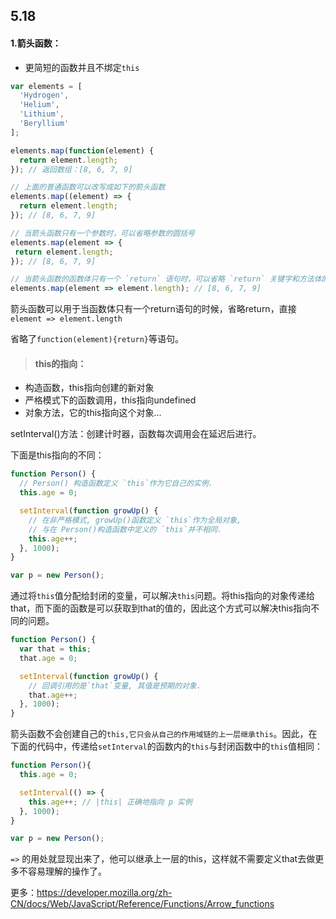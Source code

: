 

## 5.18

#### 1.箭头函数：

- 更简短的函数并且不绑定`this`

```js
var elements = [
  'Hydrogen',
  'Helium',
  'Lithium',
  'Beryllium'
];

elements.map(function(element) {
  return element.length;
}); // 返回数组：[8, 6, 7, 9]

// 上面的普通函数可以改写成如下的箭头函数
elements.map((element) => {
  return element.length;
}); // [8, 6, 7, 9]

// 当箭头函数只有一个参数时，可以省略参数的圆括号
elements.map(element => {
 return element.length;
}); // [8, 6, 7, 9]

// 当箭头函数的函数体只有一个 `return` 语句时，可以省略 `return` 关键字和方法体的花括号
elements.map(element => element.length); // [8, 6, 7, 9]
```

箭头函数可以用于当函数体只有一个return语句的时候，省略return，直接`element => element.length`

省略了`function(element){return}`等语句。

> #### this的指向：

- 构造函数，this指向创建的新对象
- 严格模式下的函数调用，this指向undefined
- 对象方法，它的this指向这个对象...

setInterval()方法：创建计时器，函数每次调用会在延迟后进行。

下面是this指向的不同：

```js
function Person() {
  // Person() 构造函数定义 `this`作为它自己的实例.
  this.age = 0;

  setInterval(function growUp() {
    // 在非严格模式, growUp()函数定义 `this`作为全局对象,
    // 与在 Person()构造函数中定义的 `this`并不相同.
    this.age++;
  }, 1000);
}

var p = new Person();
```

通过将`this`值分配给封闭的变量，可以解决`this`问题。将this指向的对象传递给that，而下面的函数是可以获取到that的值的，因此这个方式可以解决this指向不同的问题。

```js
function Person() {
  var that = this;
  that.age = 0;

  setInterval(function growUp() {
    // 回调引用的是`that`变量, 其值是预期的对象.
    that.age++;
  }, 1000);
}
```

箭头函数不会创建自己的`this,它只会从自己的作用域链的上一层继承this`。因此，在下面的代码中，传递给`setInterval`的函数内的`this`与封闭函数中的`this`值相同：

```js
function Person(){
  this.age = 0;

  setInterval(() => {
    this.age++; // |this| 正确地指向 p 实例
  }, 1000);
}

var p = new Person();
```

`=>` 的用处就显现出来了，他可以继承上一层的this，这样就不需要定义that去做更多不容易理解的操作了。

更多：https://developer.mozilla.org/zh-CN/docs/Web/JavaScript/Reference/Functions/Arrow_functions



